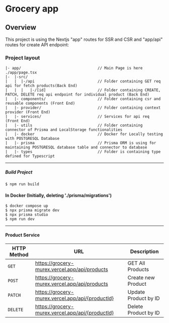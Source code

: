 # Grocery app

## Overview
This project is using the Nextjs "app" routes for SSR and CSR and "app/api" routes for create API endpoint:

### Project layout

```
|- app/                                  // Main Page is here ./app/page.tsx
|-  |-src/
|   |  |-/api                            // Folder containing GET req api for fetch products(Back End)
|   |  |   |-/[id]                       // Folder containing CREATE, PATCH, DELETE req api endpoint for individual product (Back End)
|   |- components/                       // Folder containing csr and reusable components (Front End)
|   |- provider/                         // Folder containing context provider (Front End)
|   |- services/                         // Services for api req (Front End)
|   |- utils                             // Folder containing connector of Prisma and LocalStorage functionalities
|   |- docker                            // Docker for Locally testing with POSTGRESQL Database 
|   |- prisma                            // Prisma ORM is using for maintaining POSTGRESQL database table and connector to database
|   |- types                             // Folder is containing type defined for Typescript
```

---

##### Build Project

```
$ npm run build
```

#### In Docker (Initially, deleting './prisma/migrations')
```
$ docker compose up
$ npx prisma migrate dev
$ npx prisma studio
$ npm run dev
```

---

#### Product Service

|HTTP Method|URL|Description|
|---|---|---|
|`GET`|https://grocery-murex.vercel.app/api/products | GET All Products |
|`POST`|https://grocery-murex.vercel.app/api/products | Create new Product |
|`PATCH`|https://grocery-murex.vercel.app/api/{productId} | Update Product by ID |
|`DELETE`|https://grocery-murex.vercel.app/api/{productId} | Delete Product by ID |
